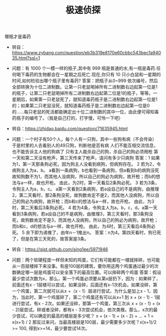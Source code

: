 ﻿---
title: 极速侦探
reward: false
tags: 烧脑
---

哪瓶才是毒药
<!--more-->
 - 转自：https://www.zybang.com/question/eb3b319e8170e60cbbc543bec1a94035.html?ssl=1
 - 问题：有 1000 个一模一样的瓶子,其中有 999 瓶是普通的水,有一瓶是毒药.任何喝下毒药的生物都会在一星期之后死亡.现在,你只有 10 只小白鼠和一星期的时间,如何检验出哪个瓶子里有毒药?
   答案：把瓶子从0~999 依次编号，然后全部转换为十位二进制数。让第一只老鼠喝掉所有二进制数右边起第一位是1的瓶子，让第二只老鼠喝掉所有二进制数右边起第二位是1的瓶子，等等。一星期后，如果第一只老鼠死了，就知道毒药瓶子是二进制数右边起第一位是1的；如果第二只老鼠没死，就知道毒药瓶子是二进制数右边起第一位是0的......每只老鼠的死活都能确定出十位二进制数的其中一位，由此便可得知毒药瓶子的编号了。（我是自己打的，打字慢，可怜一下吧）
   
   
 - 转自：https://zhidao.baidu.com/question/71635945.html
 - 问题：一个村子有50个人，每个人有一只狗，其中一些狗有病（不会传染）
于是村里的人去看别人的49只狗，判断他是否有病
人们不能互相交流信息，也不能告诉主人他的狗病了
只有主人能杀自己的狗，杀自己的狗必须用枪
第一天和第二天没有枪声，第三天传来了枪声，请问有多少只病狗
   答案：1 如果为1，第一天那条狗必死，因为狗主人没看到病狗，但病狗存在。 
2 若为2，令病狗主人为a，b。 a看到一条病狗，b也看到一条病狗，但a看到b的病狗没死故知狗数不为1，而其他人没病狗，所以自己的狗必为病狗，故开枪；而b的想法与a一样，故也开枪。 
由此，为2时，第一天看后2条狗必死。 
3 若为3条，令狗主人为a，b，c。 a第一天看到2条病狗，若a设自己的不是病狗，由推理2，第二天看时，那2条狗没死，故狗数肯定不是2，而其他人没病狗，所以自己的狗必为病狗，故开枪；而b和c的想法与a一样，故也开枪。 
由此，为3时，第二天看后3条狗必死。 
4 若为4条，令狗主人为a，b，c，d。a第一天看到3条病狗，若a设自己的不是病狗，由推理3，第三天看时，那3条狗没死，故狗数肯定不是3，而其他人没病狗，所以自己的狗必为病狗，故开枪；而b和c，d的想法与a一样，故也开枪。 
由此，为4时，第三天看后4条狗必死。 
5 余下即为递推了，由年n－1推出n。 
答案：n为4。第四天看时，狗已死了，但是在第三天死的，故答案是3条。


 - 转自：https://gist.github.com/sing1ee/5971946
 - 问题：两个软硬程度一样但未知的鸡蛋，它们有可能都在一楼就摔碎，也可能从一百层楼摔下来没事。有座100层的建筑，要你用这两个鸡蛋通过最少的次数确定哪一层是鸡蛋可以安全落下的最高位置。可以摔碎两个鸡蛋
   答案：假设最少尝试次数为x，那么，第一个鸡蛋必须要从第x层扔下，因为：如果碎了，前面还有x - 1层楼可以尝试，如果没碎，后面还有x-1次机会。如果没碎，第一个鸡蛋，第二次就可以从x +（x - 1）层进行尝试，为什么是加上x - 1，因为，当此时，第一个鸡蛋碎了，第二个鸡蛋还有可以从x+1 到 x + (x - 1) - 1层进行尝试，有x - 2次。如果还没碎，那第一个鸡蛋，第三次从 x + (x - 1) + (x - 2)层尝试。碎或者没碎，都有x - 3次尝试机会，依次类推。那么，x次的最少尝试，可以确定的最高的楼层是多少呢？ x + (x - 1) + (x - 2) + … + 1 = x(x+1) / 2 那反过来问，当最高楼层是100层，最少需要多少次呢？x(x+1)/2 >= 100, 得到x>=14，最少要尝试14次。